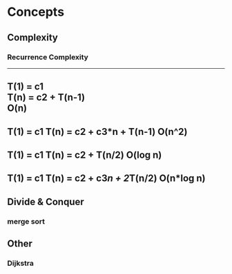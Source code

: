 # Concepts
## Complexity
### Recurrence Complexity
--------------------------
T(1) = c1	
T(n) = c2 + T(n-1)	
O(n)
--------------------------
T(1) = c1
T(n) = c2 + c3*n + T(n-1)
O(n^2)
--------------------------
T(1) = c1
T(n) = c2 + T(n/2)
O(log n)
--------------------------
T(1) = c1
T(n) = c2 + c3*n + 2*T(n/2)
O(n*log n)
--------------------------
## Divide & Conquer
### merge sort
### 
## Other
### Dijkstra